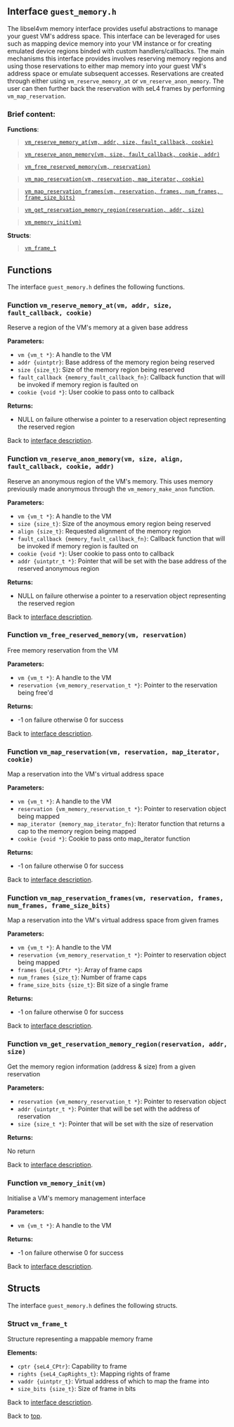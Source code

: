 <!--
     Copyright 2020, Data61, CSIRO (ABN 41 687 119 230)

     SPDX-License-Identifier: CC-BY-SA-4.0
-->

## Interface `guest_memory.h`

The libsel4vm memory interface provides useful abstractions to manage your guest VM's address space.
This interface can be leveraged for uses such as mapping device memory into your VM instance
or for creating emulated device regions binded with custom handlers/callbacks.
The main mechanisms this interface provides involves reserving memory regions and using those reservations
to either map memory into your guest VM's address space or emulate subsequent accesses. Reservations
are created through either using `vm_reserve_memory_at` or `vm_reserve_anon_memory`.
The user can then further back the reservation with seL4 frames by performing `vm_map_reservation`.

### Brief content:

**Functions**:

> [`vm_reserve_memory_at(vm, addr, size, fault_callback, cookie)`](#function-vm_reserve_memory_atvm-addr-size-fault_callback-cookie)

> [`vm_reserve_anon_memory(vm, size, fault_callback, cookie, addr)`](#function-vm_reserve_anon_memoryvm-size-fault_callback-cookie-addr)

> [`vm_free_reserved_memory(vm, reservation)`](#function-vm_free_reserved_memoryvm-reservation)

> [`vm_map_reservation(vm, reservation, map_iterator, cookie)`](#function-vm_map_reservationvm-reservation-map_iterator-cookie)

> [`vm_map_reservation_frames(vm, reservation, frames, num_frames, frame_size_bits)`](#function-vm_map_reservationvm-reservation-frames-num_frames-frame_size_bits)

> [`vm_get_reservation_memory_region(reservation, addr, size)`](#function-vm_get_reservation_memory_regionreservation-addr-size)

> [`vm_memory_init(vm)`](#function-vm_memory_initvm)



**Structs**:

> [`vm_frame_t`](#struct-vm_frame_t)


## Functions

The interface `guest_memory.h` defines the following functions.

### Function `vm_reserve_memory_at(vm, addr, size, fault_callback, cookie)`

Reserve a region of the VM's memory at a given base address

**Parameters:**

- `vm {vm_t *}`: A handle to the VM
- `addr {uintptr}`: Base address of the memory region being reserved
- `size {size_t}`: Size of the memory region being reserved
- `fault_callback {memory_fault_callback_fn}`: Callback function that will be invoked if memory region is faulted on
- `cookie {void *}`: User cookie to pass onto to callback

**Returns:**

- NULL on failure otherwise a pointer to a reservation object representing the reserved region

Back to [interface description](#interface-guest_memoryh).

### Function `vm_reserve_anon_memory(vm, size, align, fault_callback, cookie, addr)`

Reserve an anonymous region of the VM's memory. This uses memory previously made anonymous
through the `vm_memory_make_anon` function.

**Parameters:**

- `vm {vm_t *}`: A handle to the VM
- `size {size_t}`: Size of the anoymous emory region being reserved
- `align {size_t}`: Requested alignment of the memory region
- `fault_callback {memory_fault_callback_fn}`: Callback function that will be invoked if memory region is faulted on
- `cookie {void *}`: User cookie to pass onto to callback
- `addr {uintptr_t *}`: Pointer that will be set with the base address of the reserved anonymous region

**Returns:**

- NULL on failure otherwise a pointer to a reservation object representing the reserved region

Back to [interface description](#interface-guest_memoryh).

### Function `vm_free_reserved_memory(vm, reservation)`

Free memory reservation from the VM

**Parameters:**

- `vm {vm_t *}`: A handle to the VM
- `reservation {vm_memory_reservation_t *}`: Pointer to the reservation being free'd

**Returns:**

- -1 on failure otherwise 0 for success

Back to [interface description](#interface-guest_memoryh).

### Function `vm_map_reservation(vm, reservation, map_iterator, cookie)`

Map a reservation into the VM's virtual address space

**Parameters:**

- `vm {vm_t *}`: A handle to the VM
- `reservation {vm_memory_reservation_t *}`: Pointer to reservation object being mapped
- `map_iterator {memory_map_iterator_fn}`: Iterator function that returns a cap to the memory region being mapped
- `cookie {void *}`: Cookie to pass onto map_iterator function

**Returns:**

- -1 on failure otherwise 0 for success

Back to [interface description](#interface-guest_memoryh).

### Function `vm_map_reservation_frames(vm, reservation, frames, num_frames, frame_size_bits)`

Map a reservation into the VM's virtual address space from given frames

**Parameters:**

- `vm {vm_t *}`: A handle to the VM
- `reservation {vm_memory_reservation_t *}`: Pointer to reservation object being mapped
- `frames {seL4_CPtr *}`: Array of frame caps
- `num_frames {size_t}`: Number of frame caps
- `frame_size_bits {size_t}`: Bit size of a single frame

**Returns:**

- -1 on failure otherwise 0 for success

Back to [interface description](#interface-guest_memoryh).

### Function `vm_get_reservation_memory_region(reservation, addr, size)`

Get the memory region information (address & size) from a given reservation

**Parameters:**

- `reservation {vm_memory_reservation_t *}`: Pointer to reservation object
- `addr {uintptr_t *}`: Pointer that will be set with the address of reservation
- `size {size_t *}`: Pointer that will be set with the size of reservation

**Returns:**

No return

Back to [interface description](#interface-guest_memoryh).

### Function `vm_memory_init(vm)`

Initialise a VM's memory management interface

**Parameters:**

- `vm {vm_t *}`: A handle to the VM

**Returns:**

- -1 on failure otherwise 0 for success

Back to [interface description](#interface-guest_memoryh).


## Structs

The interface `guest_memory.h` defines the following structs.

### Struct `vm_frame_t`

Structure representing a mappable memory frame

**Elements:**

- `cptr {seL4_CPtr}`: Capability to frame
- `rights {seL4_CapRights_t}`: Mapping rights of frame
- `vaddr {uintptr_t}`: Virtual address of which to map the frame into
- `size_bits {size_t}`: Size of frame in bits

Back to [interface description](#interface-guest_memoryh).


Back to [top](#).

